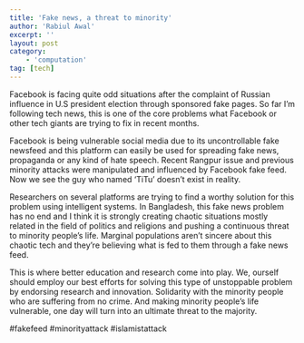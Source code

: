 ```yaml
---
title: 'Fake news, a threat to minority'
author: 'Rabiul Awal'
excerpt: ''
layout: post
category:
    - 'computation'
tag: [tech]
---
```

Facebook is facing quite odd situations after the complaint of Russian influence in U.S president election through sponsored fake pages. So far I’m following tech news, this is one of the core problems what Facebook or other tech giants are trying to fix in recent months.

Facebook is being vulnerable social media due to its uncontrollable fake newsfeed and this platform can easily be used for spreading fake news, propaganda or any kind of hate speech. Recent Rangpur issue and previous minority attacks were manipulated and influenced by Facebook fake feed. Now we see the guy who named ‘TiTu’ doesn’t exist in reality.

Researchers on several platforms are trying to find a worthy solution for this problem using intelligent systems. In Bangladesh, this fake news problem has no end and I think it is strongly creating chaotic situations mostly related in the field of politics and religions and pushing a continuous threat to minority people’s life. Marginal populations aren’t sincere about this chaotic tech and they’re believing what is fed to them through a fake news feed.

This is where better education and research come into play. We, ourself should employ our best efforts for solving this type of unstoppable problem by endorsing research and innovation. Solidarity with the minority people who are suffering from no crime. And making minority people’s life vulnerable, one day will turn into an ultimate threat to the majority.

\#fakefeed #minorityattack #islamistattack